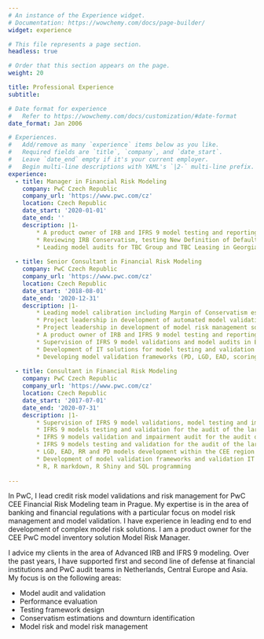 ```yaml
---
# An instance of the Experience widget.
# Documentation: https://wowchemy.com/docs/page-builder/
widget: experience

# This file represents a page section.
headless: true

# Order that this section appears on the page.
weight: 20

title: Professional Experience
subtitle:

# Date format for experience
#   Refer to https://wowchemy.com/docs/customization/#date-format
date_format: Jan 2006

# Experiences.
#   Add/remove as many `experience` items below as you like.
#   Required fields are `title`, `company`, and `date_start`.
#   Leave `date_end` empty if it's your current employer.
#   Begin multi-line descriptions with YAML's `|2-` multi-line prefix.
experience:
  - title: Manager in Financial Risk Modeling 
    company: PwC Czech Republic
    company_url: 'https://www.pwc.com/cz'
    location: Czech Republic
    date_start: '2020-01-01'
    date_end: ''
    description: |1-
        * A product owner of IRB and IFRS 9 model testing and reporting Retail team (6-8 members) for a systematically important bank in the Netherlands
        * Reviewing IRB Conservatism, testing New Definition of Default
        * Leading model audits for TBC Group and TBC Leasing in Georgia
        
  - title: Senior Consultant in Financial Risk Modeling 
    company: PwC Czech Republic
    company_url: 'https://www.pwc.com/cz'
    location: Czech Republic
    date_start: '2018-08-01'
    date_end: '2020-12-31'
    description: |1-
        * Leading model calibration including Margin of Conservatism estimations for a systemically important financial institution in the Netherlands
        * Project leadership in development of automated model validation solutions
        * Project leadership in development of model risk management solutions
        * A product owner of IRB and IFRS 9 model testing and reporting team (using Agile techniques) for a systemically important financial institution in the Netherlands
        * Supervision of IFRS 9 model validations and model audits in Europe and Asia (Achmea Bank, Aegon Bank, TBC Group, Basis Bank, VLK Bank etc.)
        * Development of IT solutions for model testing and validation reporting for PwC (R, LaTeX, SQL)
        * Developing model validation frameworks (PD, LGD, EAD, scoring and macroeconomic models)
        
  - title: Consultant in Financial Risk Modeling 
    company: PwC Czech Republic
    company_url: 'https://www.pwc.com/cz'
    location: Czech Republic
    date_start: '2017-07-01'
    date_end: '2020-07-31'
    description: |1-
        * Supervision of IFRS 9 model validations, model testing and impairment calculations for multiple audits of Dutch banks
        * IFRS 9 models testing and validation for the audit of the large CEE banking group and its entities
        * IFRS 9 models validation and impairment audit for the audit of Dutch insurance banks
        * IFRS 9 models testing and validation for the audit of the large Georgian banking group
        * LGD, EAD, RR and PD models development within the CEE region
        * Development of model validation frameworks and validation IT solutions for PwC
        * R, R markdown, R Shiny and SQL programming
        
---
```


In PwC, I lead credit risk model validations and risk management for PwC CEE Financial Risk Modeling team in Prague. My expertise is in the area of banking and financial regulations with a particular focus on model risk management and model validation. I have experience in leading end to end development of complex model risk solutions. I am a product owner for the CEE PwC model inventory solution Model Risk Manager.

I advice my clients in the area of Advanced IRB and IFRS 9 modeling. Over the past years, I have supported first and second line of defense at financial institutions and PwC audit teams in Netherlands, Central Europe and Asia. My focus is on the following areas:
  * Model audit and validation
  * Performance evaluation 
  * Testing framework design 
  * Conservatism estimations and downturn identification
  * Model risk and model risk management
